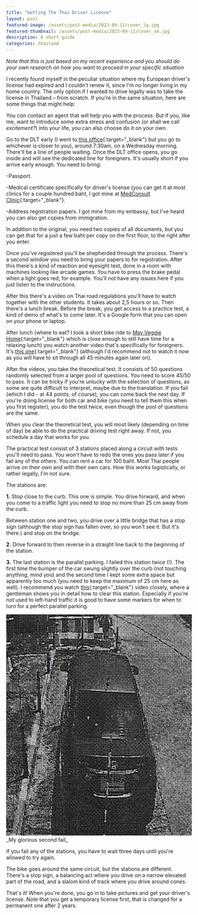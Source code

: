 ```yaml
---
title: "Getting The Thai Driver License"
layout: post
featured-image: /assets/post-media/2023-09-11/cover_lg.jpg
featured-thumbnail: /assets/post-media/2023-09-11/cover_sm.jpg
description: A short guide
categories: thailand
---
```


_Note that this is just based on my recent experience and you should do your own research on how you want to proceed in your specific situation_

I recently found myself in the peculiar situation where my European driver's license had expired and I couldn't renew it, since I'm no longer living in my home country. The only option if I wanted to drive legally was to take the license in Thailand – from scratch. If you're in the same situation, here are some things that might help:

You _can_ contact an agent that will help you with the process. But if you, like me, want to introduce some extra stress and confusion (or shall we call _excitement?_) into your life, you can also choose do it on your own.

Go to the DLT early (I went to [this office](https://goo.gl/maps/t1eJgcHvhkXjPEjr7){:target="\_blank"} but you go to whichever is closer to you), around 7:30am, on a Wednesday morning. There'll be a line of people waiting. Once the DLT office opens, you go inside and will see the dedicated line for foreigners. It's usually short if you arrive early enough. You need to bring:

-Passport.

-Medical certificate specifically for driver's license (you can get it at most clinics for a couple hundred baht, I got mine at [MedConsult Clinic](https://goo.gl/maps/N2LZ3EDPase8zmA38){:target="\_blank"}.

-Address registration papers. I got mine from my embassy, but I've heard you can also get copies from immigration.

In addition to the original, you need two copies of all documents, but you can get that for a just a few baht per copy on the first floor, to the right after you enter.

Once you've registered you'll be shepherded through the process. There's a second window you need to bring your papers to for registration. After this there's a kind of reaction and eyesight test, done in a room with machines looking like arcade games. You have to press the brake pedal when a light goes red, for example. You'll not have any issues here if you just listen to the instructions.

After this there's a video on Thai road regulations you'll have to watch together with the other students. It takes about 2,5 hours or so. Then there's a lunch break. Before the break, you get access to a practice test, a kind of demo of what's to come later. It's a Google form that you can open on your phone or laptop.

After lunch (where to eat? I took a short bike ride to [May Veggie Home](https://goo.gl/maps/Z4p1Cosg7iGmN2ao9){:target="\_blank"} which is close enough to still have time for a relaxing lunch) you watch another video that's specifically for foreigners. It's [this one](https://www.youtube.com/watch?v=u_OlCIFBoIo){:target="\_blank"} (although I'd recommend not to watch it now as you will have to sit through all 45 minutes again later on).

After the videos, you take the theoretical test. It consists of 50 questions randomly selected from a larger pool of questions. You need to score 45/50 to pass. It can be tricky if you're unlucky with the selection of questions, as some are quite difficult to interpret, maybe due to the translation. If you fail (which I did - at 44 points, of course), you can come back the next day. If you're doing license for both car and bike (you need to tell them this when you first register), you do the test twice, even though the pool of questions are the same.

When you clear the theoretical test, you will most likely (depending on time of day) be able to do the practical driving test right away. If not, you schedule a day that works for you.

The practical test consist of 3 stations placed along a circuit with tests you'll need to pass. You won't have to redo the ones you pass later if you fail any of the others. You can rent a car for 100 baht. Most Thai people arrive on their own and with their own cars. How this works logistically, or rather legally, I'm not sure.

The stations are:

**1.** Stop close to the curb. This one is simple. You drive forward, and when you come to a traffic light you need to stop no more than 25 cm away from the curb.

Between station one and two, you drive over a little bridge that has a stop sign (although the stop sign has fallen over, so you won't see it. But it's there.) and stop on the bridge.

**2.** Drive forward to then reverse in a straight line back to the beginning of the station.

**3.** The last station is the parallel parking. I failed this station twice (!). The first time the bumper of the car swung slightly over the curb (not touching anything, mind you) and the second time I kept some extra space but apparently too much (you need to keep the maximum of 25 cm here as well). I recommend you watch [this](https://www.youtube.com/watch?v=E0aYMQL6Bi4&t=1s&pp=ygUXdGhhaWxhbmQgZHJpdmVyIGxpY2Vuc2U%3D){:target="\_blank"} video closely, where a gentleman shows you in detail how to clear this station. Especially if you're not used to left-hand traffic it is good to have some markers for when to turn for a perfect parallel parking.

<img class="half-image" src="/assets/post-media/2023-09-11/parallel_fail.jpg"/>
_My glorious second fail_

If you fail any of the stations, you have to wait three days until you're allowed to try again.

The bike goes around the same circuit, but the stations are different. There's a stop sign, a balancing act where you drive on a narrow elevated part of the road, and a slalom kind of track where you drive around cones.

That's it! When you're done, you go in to take pictures and get your driver's license. Note that you get a temporary license first, that is changed for a permanent one after 2 years.
